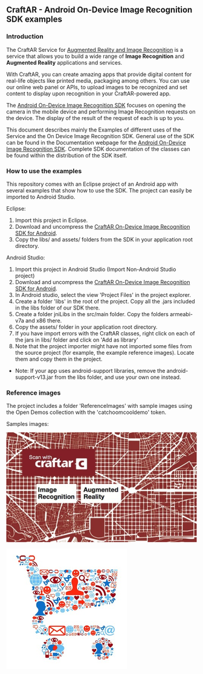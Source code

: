## CraftAR - Android On-Device Image Recognition SDK examples

### Introduction

The CraftAR Service for [Augmented Reality and Image Recognition](http://catchoom.com/product/craftar/augmented-reality-and-image-recognition/) is a  service that allows you to build a wide range of __Image Recognition__ and __Augmented Reality__ applications
and services.

With CraftAR, you can create amazing apps that provide digital content
for real-life objects like printed media, packaging among others. You
can use our online web panel or APIs, to upload images to be recognized and set
content to display upon recognition in your CraftAR-powered app.

The [Android On-Device Image Recognition SDK](http://catchoom.com/documentation/on-device-image-recognition-sdk/android-on-device-image-recognition-sdk/) focuses on opening the camera in the mobile device and performing
Image Recognition requests on the device. The display of the result of the request
of each is up to you.

This document describes mainly the Examples of different uses of the Service and the On Device Image Recognition SDK.
General use of the SDK can be found in the Documentation webpage for the [Android On-Device Image Recognition SDK](http://catchoom.com/documentation/on-device-image-recognition-sdk/android-on-device-image-recognition-sdk/). Complete SDK documentation of the classes can be found within the distribution of the SDK itself.

### How to use the examples

This repository comes with an Eclipse project of an Android app with several
examples that show how to use the SDK. The project can easily be imported to Android Studio.

Eclipse:
 1. Import this project in Eclipse.
 2. Download and uncompress the [CraftAR On-Device Image Recognition SDK for Android](http://catchoom.com/product/craftar/augmented-reality-and-image-recognition-sdk/#download-mobile-sdk).
 3. Copy the libs/ and assets/ folders from the SDK in your application root directory.

Android Studio:
 1. Import this project in Android Studio (Import Non-Android Studio project)
 2. Download and uncompress the [CraftAR On-Device Image Recognition SDK for Android](http://catchoom.com/product/craftar/augmented-reality-and-image-recognition-sdk/#download-mobile-sdk).
 3. In Android studio, select the view 'Project Files' in the project explorer.
 4. Create a folder 'libs' in the root of the project. Copy all the .jars included in the libs folder of our SDK there.
 5. Create a folder jniLibs in the src/main folder. Copy the folders armeabi-v7a and x86 there.
 6. Copy the assets/ folder in your application root directory.
 7. If you have import errors with the CraftAR classes, right click on each of the jars in libs/ folder and click on 'Add as library'
 8. Note that the project importer might have not imported some files from the source project (for example, the example reference images). Locate them and copy them in the project. 

* Note: If your app uses android-support libraries, remove the android-support-v13.jar from the libs folder, and use your own one instead.

### Reference images

The project includes a folder 'ReferenceImages' with sample images using the Open Demos collection with the 'catchoomcooldemo' token.

Samples images:

![Business card](https://github.com/Catchoom/craftar-example-android-on-device-image-recognition/blob/master/Reference%20images/biz_card.jpe)

![Cart](https://github.com/Catchoom/craftar-example-android-on-device-image-recognition/blob/master/Reference%20images/Image%20Recognition.jpg)




